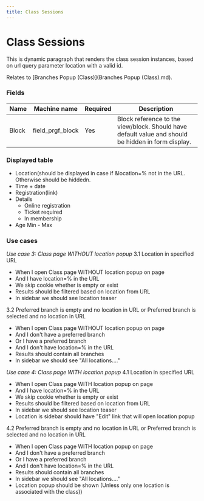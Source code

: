 ```yaml
---
title: Class Sessions
---
```


# Class Sessions

This is dynamic paragraph that renders the class session instances, based on url query parameter location with a valid id.

Relates to [Branches Popup (Class)](Branches Popup (Class).md).

### Fields
| Name  | Machine name | Required | Description |
| ------------- | ------------- | ------------- | ------------- |
| Block | field\_prgf_block | Yes | Block reference to the view/block. Should have default value and should be hidden in form display. |

### Displayed table
* Location(should be displayed in case if &location=% not in the URL. Otherwise should be hiddedn.
* Time + date
* Registration(link)
* Details
  * Online registration
  * Ticket required
  * In membership
* Age Min - Max

### Use cases
*Use case 3: Class page WITHOUT location popup*
3.1 Location in specified URL
- When I open Class page WITHOUT location popup on page
- And I have location=% in the URL
- We skip cookie whether is empty or exist
- Results should be filtered based on location from URL
- In sidebar we should see location teaser

3.2 Preferred branch is empty and no location in URL or Preferred branch is selected and no location in URL
- When I open Class page WITHOUT location popup on page
- And I don't have a preferred branch
- Or I have a preferred branch
- And I don't have location=% in the URL
- Results should contain all branches
- In sidebar we should see "All locations...."

*Use case 4: Class page WITH location popup*
4.1 Location in specified URL
- When I open Class page WITH location popup on page
- And I have location=% in the URL
- We skip cookie whether is empty or exist
- Results should be filtered based on location from URL
- In sidebar we should see location teaser
- Location is sidebar should have "Edit" link that will open location popup

4.2 Preferred branch is empty and no location in URL or Preferred branch is selected and no location in URL
- When I open Class page WITH location popup on page
- And I don't have a preferred branch
- Or I have a preferred branch
- And I don't have location=% in the URL
- Results should contain all branches
- In sidebar we should see "All locations...."
- Location popup should be shown (Unless only one location is associated with the class))
